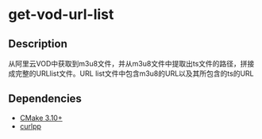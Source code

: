 # get-vod-url-list

## Description

从阿里云VOD中获取到m3u8文件，并从m3u8文件中提取出ts文件的路径，拼接成完整的URLlist文件。URL list文件中包含m3u8的URL以及其所包含的ts的URL

## Dependencies

- [CMake 3.10+](https://cmake.org/)
- [curlpp](https://github.com/jpbarrette/curlpp)
